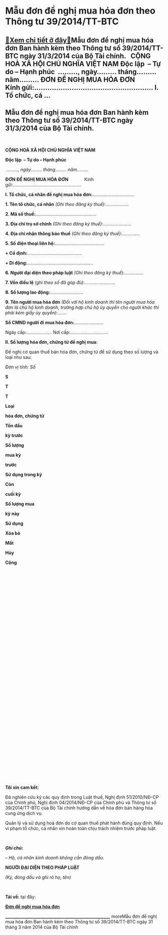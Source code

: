Mẫu đơn đề nghị mua hóa đơn theo Thông tư 39/2014/TT-BTC
========================================================

[:gift:Xem chi tiết ở đây:gift:](https://hddtvn.com/mau-don-de-nghi-mua-hoa-don-theo-thong-tu-39-2014-tt-btc/)Mẫu đơn đề nghị mua hóa đơn Ban hành kèm theo Thông tư số 39/2014/TT-BTC ngày 31/3/2014 của Bộ Tài chính.   CỘNG HOÀ XÃ HỘI CHỦ NGHĨA VIỆT NAM Độc lập  – Tự do – Hạnh phúc  ………, ngày……… tháng……… năm……… ĐƠN ĐỀ NGHỊ MUA HÓA ĐƠN             Kính gửi:……………………………………………… I. Tổ chức, cá …
------------------------------------------------------------------------------------------------------------------------------------------------------------------------------------------------------------------------------------------------------------------------------------------



Mẫu đơn đề nghị mua hóa đơn Ban hành kèm theo Thông tư số 39/2014/TT-BTC ngày 31/3/2014 của Bộ Tài chính.
-----------------------------------------------------------------------------------------------------------


 






**CỘNG HOÀ XÃ HỘI CHỦ NGHĨA VIỆT NAM**



**Độc lập  – Tự do – Hạnh phúc**



 *………, ngày……… tháng……… năm………*




  

**ĐƠN ĐỀ NGHỊ MUA HÓA ĐƠN**
            Kính gửi:………………………………………………  

**I. Tổ chức, cá nhân đề nghị mua hóa đơn:**……………………………  

**1. Tên tổ chức, cá nhân** *(Ghi theo đăng ký thuế)*:………………  

**2. Mã số thuế:**…………………………………………  

**3. Địa chỉ trụ sở chính** *(Ghi theo đăng ký thuế)*:………………….  

**4. Địa chỉ nhận thông báo thuế** *(Ghi theo đăng ký thuế)*:…………..  

**5. Số điện thoại liên hệ:**…………………………………  

**+ Cố định:**…………………………………….  

**+ Di động:**…………………………………………….  

**6. Người đại diện theo pháp luật** *(Ghi theo đăng ký thuế*):……………  

**7. Vốn điều lệ** *(ghi theo số đã góp đủ)*:……………………  

**8. Số lượng lao động:**……………………..  

**9. Tên người mua hóa đơn** *(Đối với hộ kinh doanh thì tên người mua hóa đơn là chủ hộ kinh* *doanh, trường hợp chủ hộ ủy quyền cho người khác thì phải kèm giấy ủy quyền)*:…….  

**Số CMND người đi mua hóa đơn:**…………………..  

 Ngày cấp:……………….. Nơi cấp:…………………………






**II. Số lượng hóa đơn, chứng từ đề nghị mua:**  

Đề nghị cơ quan thuế bán hóa đơn, chứng từ để sử dụng theo số lượng và loại như sau:



*Đơn vị tính: Số*




**S**  

**T**  

**T**

**Loại**   

**hóa đơn, chứng từ**

**Tồn đầu**   

**kỳ trước**

**Số lượng**  

**mua kỳ**  

**trước**

**Sử dụng trong kỳ**

**Còn**   

**cuối kỳ**

**Số lượng mua**  

**kỳ này**



**Sử dụng**

**Xóa bỏ**

**Mất**

**Hủy**

**Cộng**



 

 

 

 

 

 

 

 

 

 

 



 

 

 

 

 

 

 

 

 

 

 



**Tôi xin cam kết:**  

Đã nghiên cứu kỹ các quy định trong Luật thuế, Nghị định 51/2010/NĐ-CP của Chính phủ, Nghị định 04/2014/NĐ-CP của Chính phủ và Thông tư số 39/2014/TT-BTC của Bộ Tài chính hướng dẫn về hóa đơn bán hàng hóa cung ứng dịch vụ.  

Quản lý và sử dụng hoá đơn do cơ quan thuế phát hành đúng quy định. Nếu vi phạm tổ chức, cá nhân xin hoàn toàn chịu trách nhiệm trước pháp luật.  

 






***Ghi chú:***  

*– Hộ, cá nhân kinh doanh không cần đóng dấu.*

**NGƯỜI ĐẠI DIỆN THEO PHÁP LUẬT**  

*(Ký, đóng dấu và ghi rõ họ, tên)*



 


**Tải về:** tại đây:



[**Đơn đề nghị mua hóa đơn**](https://drive.google.com/open?id=0B24q-XZt4667bG94MWlUSnIzVzg)






  

**\_\_\_\_\_\_\_\_\_\_\_\_\_\_\_\_\_\_\_\_\_\_\_\_\_\_\_\_\_\_\_\_\_\_\_\_\_\_\_\_\_\_\_\_\_\_\_\_\_\_**
moreMẫu đơn đề nghị mua hóa đơn Ban hành kèm theo Thông tư số 39/2014/TT-BTC ngày 31 tháng 3 năm 2014 của Bộ Tài chính